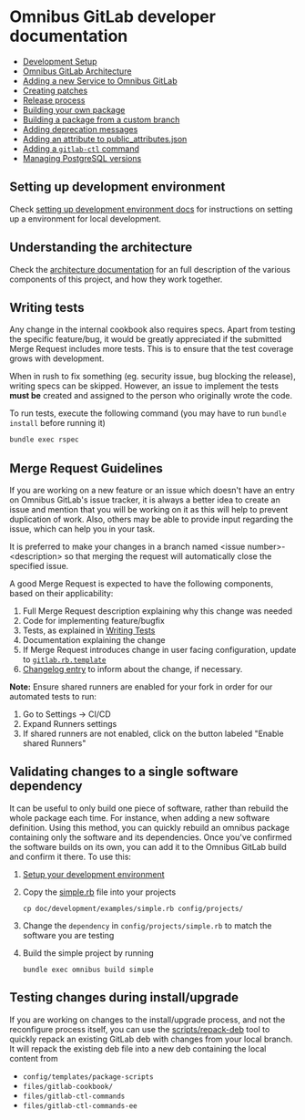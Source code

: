 # Omnibus GitLab developer documentation

- [Development Setup](setup.md)
- [Omnibus GitLab Architecture](../architecture/README.md)
- [Adding a new Service to Omnibus GitLab](new-services.md)
- [Creating patches](creating-patches.md)
- [Release process](../release/README.md)
- [Building your own package](../build/README.md)
- [Building a package from a custom branch](../build/README.md#building-a-package-from-a-custom-branch)
- [Adding deprecation messages](adding-deprecation-messages.md)
- [Adding an attribute to public_attributes.json](public-attributes.md)
- [Adding a `gitlab-ctl` command](gitlab-ctl-commands.md)
- [Managing PostgreSQL versions](managing-postgresql-versions.md)

## Setting up development environment

Check [setting up development environment docs](setup.md) for
instructions on setting up a environment for local development.

## Understanding the architecture

Check the [architecture documentation](../architecture/README.md) for an full description
of the various components of this project, and how they work together.

## Writing tests

Any change in the internal cookbook also requires specs. Apart from testing the
specific feature/bug, it would be greatly appreciated if the submitted Merge
Request includes more tests. This is to ensure that the test coverage grows with
development.

When in rush to fix something (eg. security issue, bug blocking the release),
writing specs can be skipped. However, an issue to implement the tests
**must be** created and assigned to the person who originally wrote the code.

To run tests, execute the following command (you may have to run `bundle install` before running it)

```sh
bundle exec rspec
```

## Merge Request Guidelines

If you are working on a new feature or an issue which doesn't have an entry on
Omnibus GitLab's issue tracker, it is always a better idea to create an issue
and mention that you will be working on it as this will help to prevent
duplication of work. Also, others may be able to provide input regarding the
issue, which can help you in your task.

It is preferred to make your changes in a branch named \<issue
number>-\<description> so that merging the request will automatically close the
specified issue.

A good Merge Request is expected to have the following components, based on
their applicability:

1. Full Merge Request description explaining why this change was needed
1. Code for implementing feature/bugfix
1. Tests, as explained in [Writing Tests](#writing-tests)
1. Documentation explaining the change
1. If Merge Request introduces change in user facing configuration, update to [`gitlab.rb.template`](https://gitlab.com/gitlab-org/omnibus-gitlab/blob/master/files/gitlab-config-template/gitlab.rb.template)
1. [Changelog entry](https://docs.gitlab.com/ee/development/changelog.html) to inform about the change, if necessary.

**Note:** Ensure shared runners are enabled for your fork in order for our automated tests to run:

1. Go to Settings -> CI/CD
1. Expand Runners settings
1. If shared runners are not enabled, click on the button labeled "Enable shared Runners"

## Validating changes to a single software dependency

It can be useful to only build one piece of software, rather than rebuild the whole package each time. For instance,
when adding a new software definition. Using this method, you can quickly rebuild an omnibus package containing only
the software and its dependencies. Once you've confirmed the software builds on its own, you can add it to the Omnibus GitLab
build and confirm it there. To use this:

1. [Setup your development environment](setup.md)
1. Copy the [simple.rb](examples/simple.rb) file into your projects

   ```shell
   cp doc/development/examples/simple.rb config/projects/
   ```

1. Change the `dependency` in `config/projects/simple.rb` to match the software you are testing
1. Build the simple project by running

   ```shell
   bundle exec omnibus build simple
   ```

## Testing changes during install/upgrade

If you are working on changes to the install/upgrade process, and not the reconfigure process itself, you can use the [scripts/repack-deb](https://gitlab.com/gitlab-org/omnibus-gitlab/blob/master/scripts/repack-deb) tool to quickly repack an existing GitLab deb with changes from your local branch. It will repack the existing deb file into a new deb containing the local content from

- `config/templates/package-scripts`
- `files/gitlab-cookbook/`
- `files/gitlab-ctl-commands`
- `files/gitlab-ctl-commands-ee`
